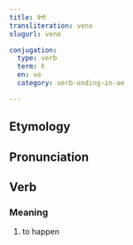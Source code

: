 ```yaml
---
title: वेणो
transliteration: veno
slugurl: veno

conjugation: 
  type: verb
  term: वे
  en: ve
  category: verb-ending-in-ae

---
```


## Etymology

## Pronunciation


## Verb
### Meaning
1. to happen